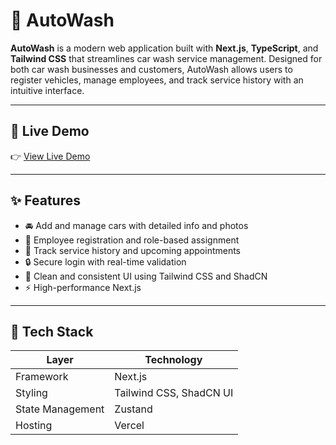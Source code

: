 # 🚗 AutoWash

**AutoWash** is a modern web application built with **Next.js**, **TypeScript**, and **Tailwind CSS** that streamlines car wash service management. Designed for both car wash businesses and customers, AutoWash allows users to register vehicles, manage employees, and track service history with an intuitive interface.

---

## 🔗 Live Demo

👉 [View Live Demo](http://92.255.79.122:3002/)

---

## ✨ Features

- 🚘 Add and manage cars with detailed info and photos
- 👷 Employee registration and role-based assignment
- 📅 Track service history and upcoming appointments
- 🔒 Secure login with real-time validation
- 🎨 Clean and consistent UI using Tailwind CSS and ShadCN
- ⚡ High-performance Next.js 

---

## 🧱 Tech Stack

| Layer             | Technology                               |
|-------------------|------------------------------------------|
| Framework         | Next.js                                  |
| Styling           | Tailwind CSS, ShadCN UI                  |
| State Management  | Zustand                                  |
| Hosting           | Vercel                                   |





